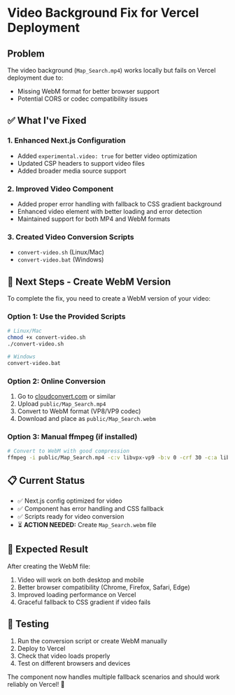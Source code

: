 # Video Background Fix for Vercel Deployment

## Problem
The video background (`Map_Search.mp4`) works locally but fails on Vercel deployment due to:
- Missing WebM format for better browser support
- Potential CORS or codec compatibility issues

## ✅ What I've Fixed

### 1. Enhanced Next.js Configuration
- Added `experimental.video: true` for better video optimization
- Updated CSP headers to support video files
- Added broader media source support

### 2. Improved Video Component
- Added proper error handling with fallback to CSS gradient background
- Enhanced video element with better loading and error detection
- Maintained support for both MP4 and WebM formats

### 3. Created Video Conversion Scripts
- `convert-video.sh` (Linux/Mac)
- `convert-video.bat` (Windows)

## 🚀 Next Steps - Create WebM Version

To complete the fix, you need to create a WebM version of your video:

### Option 1: Use the Provided Scripts
```bash
# Linux/Mac
chmod +x convert-video.sh
./convert-video.sh

# Windows
convert-video.bat
```

### Option 2: Online Conversion
1. Go to [cloudconvert.com](https://cloudconvert.com) or similar
2. Upload `public/Map_Search.mp4`
3. Convert to WebM format (VP8/VP9 codec)
4. Download and place as `public/Map_Search.webm`

### Option 3: Manual ffmpeg (if installed)
```bash
# Convert to WebM with good compression
ffmpeg -i public/Map_Search.mp4 -c:v libvpx-vp9 -b:v 0 -crf 30 -c:a libopus public/Map_Search.webm
```

## 📋 Current Status

- ✅ Next.js config optimized for video
- ✅ Component has error handling and CSS fallback
- ✅ Scripts ready for video conversion
- ⏳ **ACTION NEEDED:** Create `Map_Search.webm` file

## 🎯 Expected Result

After creating the WebM file:
1. Video will work on both desktop and mobile
2. Better browser compatibility (Chrome, Firefox, Safari, Edge)
3. Improved loading performance on Vercel
4. Graceful fallback to CSS gradient if video fails

## 🧪 Testing

1. Run the conversion script or create WebM manually
2. Deploy to Vercel
3. Check that video loads properly
4. Test on different browsers and devices

The component now handles multiple fallback scenarios and should work reliably on Vercel! 🎉
